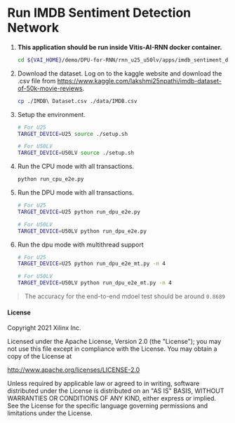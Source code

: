 # Run IMDB Sentiment Detection Network

1. **This application should be run inside Vitis-AI-RNN docker container.**

    ```sh
    cd ${VAI_HOME}/demo/DPU-for-RNN/rnn_u25_u50lv/apps/imdb_sentiment_detection/
    ```

1. Download the dataset. Log on to the kaggle website and download the .csv file from https://www.kaggle.com/lakshmi25npathi/imdb-dataset-of-50k-movie-reviews.
    ```sh
    cp ./IMDB\ Dataset.csv ./data/IMDB.csv
    ```

1. Setup the environment.
    ```sh
    # For U25
    TARGET_DEVICE=U25 source ./setup.sh

    # For U50LV
    TARGET_DEVICE=U50LV source ./setup.sh
    ```

1. Run the CPU mode with all transactions.
    ```sh
    python run_cpu_e2e.py
    ```

1. Run the DPU mode with all transactions.
    ```sh
    # For U25
    TARGET_DEVICE=U25 python run_dpu_e2e.py

    # For U50LV
    TARGET_DEVICE=U50LV python run_dpu_e2e.py
    ```

1. Run the dpu mode with multithread support
    ```sh
    # For U25
    TARGET_DEVICE=U25 python run_dpu_e2e_mt.py -n 4

    # For U50LV
    TARGET_DEVICE=U50LV python run_dpu_e2e_mt.py -n 4
    ````

> The accuracy for the end-to-end mdoel test should be around `0.8689`


#### License
Copyright 2021 Xilinx Inc.

Licensed under the Apache License, Version 2.0 (the "License");
you may not use this file except in compliance with the License.
You may obtain a copy of the License at

http://www.apache.org/licenses/LICENSE-2.0

Unless required by applicable law or agreed to in writing, software
distributed under the License is distributed on an "AS IS" BASIS,
WITHOUT WARRANTIES OR CONDITIONS OF ANY KIND, either express or implied.
See the License for the specific language governing permissions and
limitations under the License.
